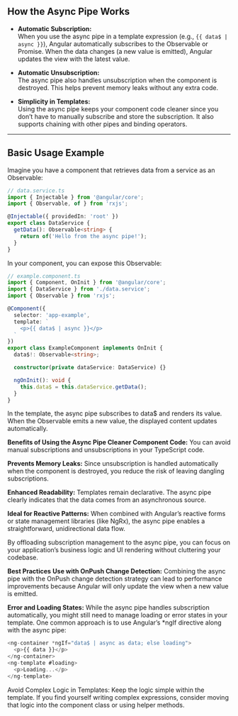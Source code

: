 ## How the Async Pipe Works

- **Automatic Subscription:**  
  When you use the async pipe in a template expression (e.g., `{{ data$ | async }}`), Angular automatically subscribes to the Observable or Promise. When the data changes (a new value is emitted), Angular updates the view with the latest value.

- **Automatic Unsubscription:**  
  The async pipe also handles unsubscription when the component is destroyed. This helps prevent memory leaks without any extra code.

- **Simplicity in Templates:**  
  Using the async pipe keeps your component code cleaner since you don’t have to manually subscribe and store the subscription. It also supports chaining with other pipes and binding operators.

---

## Basic Usage Example

Imagine you have a component that retrieves data from a service as an Observable:

```typescript
// data.service.ts
import { Injectable } from '@angular/core';
import { Observable, of } from 'rxjs';

@Injectable({ providedIn: 'root' })
export class DataService {
  getData(): Observable<string> {
    return of('Hello from the async pipe!');
  }
}
```

In your component, you can expose this Observable:

```typescript
// example.component.ts
import { Component, OnInit } from '@angular/core';
import { DataService } from './data.service';
import { Observable } from 'rxjs';

@Component({
  selector: 'app-example',
  template: `
    <p>{{ data$ | async }}</p>
  `
})
export class ExampleComponent implements OnInit {
  data$!: Observable<string>;

  constructor(private dataService: DataService) {}

  ngOnInit(): void {
    this.data$ = this.dataService.getData();
  }
} 
```
In the template, the async pipe subscribes to data$ and renders its value. When the Observable emits a new value, the displayed content updates automatically.

**Benefits of Using the Async Pipe
Cleaner Component Code:**
You can avoid manual subscriptions and unsubscriptions in your TypeScript code.

**Prevents Memory Leaks:**
Since unsubscription is handled automatically when the component is destroyed, you reduce the risk of leaving dangling subscriptions.

**Enhanced Readability:**
Templates remain declarative. The async pipe clearly indicates that the data comes from an asynchronous source.

**Ideal for Reactive Patterns:**
When combined with Angular’s reactive forms or state management libraries (like NgRx), the async pipe enables a straightforward, unidirectional data flow.

By offloading subscription management to the async pipe, you can focus on your application’s business logic and UI rendering without cluttering your codebase.

**Best Practices**
**Use with OnPush Change Detection:**
Combining the async pipe with the OnPush change detection strategy can lead to performance improvements because Angular will only update the view when a new value is emitted.

**Error and Loading States:**
While the async pipe handles subscription automatically, you might still need to manage loading or error states in your template. One common approach is to use Angular’s *ngIf directive along with the async pipe:

```typescript
<ng-container *ngIf="data$ | async as data; else loading">
  <p>{{ data }}</p>
</ng-container>
<ng-template #loading>
  <p>Loading...</p>
</ng-template> 
```

Avoid Complex Logic in Templates:
Keep the logic simple within the template. If you find yourself writing complex expressions, consider moving that logic into the component class or using helper methods.